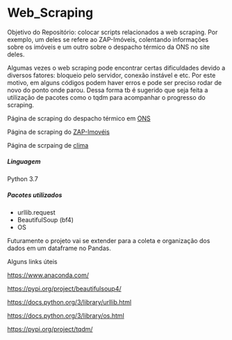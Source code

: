 <h1>Web_Scraping</h1>
<p>Objetivo do Repositório: colocar scripts relacionados a web scraping. Por exemplo, um deles se refere ao ZAP-Imóveis, colentando informações sobre os imóveis e um outro sobre o despacho térmico da ONS no site deles.</p>

<p> Algumas vezes o web scraping pode encontrar certas dificuldades devido a diversos fatores: bloqueio pelo servidor, 
conexão instável e etc. Por este motivo, em alguns códigos podem haver erros e pode ser preciso rodar de novo do ponto onde parou. Dessa forma tb é sugerido que seja feita
a utilização de pacotes como o tqdm para acompanhar o progresso do scraping.</p>

<p>Página de scraping do despacho térmico em <a href="http://sdro.ons.org.br/SDRO/DIARIO/index.htm">ONS</a></p>
<p>Página de scraping do <a href="https://www.zapimoveis.com.br/">ZAP-Imovéis </a></p>
<p>Página de scrpaing de <a href="https://pt.climate-data.org/">clima</a></p>

<h5>Linguagem</h5>
<p>Python 3.7</p>

<h5>Pacotes utilizados</h5>
<ul>
  <li>urllib.request</li>
  <li>BeautifulSoup (bf4)</li>
  <li>OS</li>
</ul>

<p>Futuramente o projeto vai se extender para a coleta e organização dos dados em um dataframe no Pandas.</p>

<p>Alguns links úteis</p>

<p><a href="https://www.anaconda.com/">https://www.anaconda.com/</a></p>
<p><a href="https://pypi.org/project/beautifulsoup4/">https://pypi.org/project/beautifulsoup4/</a></p>
<p><a href="https://docs.python.org/3/library/urllib.html">https://docs.python.org/3/library/urllib.html</a></p>
<p><a href="https://docs.python.org/3/library/os.html">https://docs.python.org/3/library/os.html</a></p>
<p><a href="https://pypi.org/project/tqdm/">https://pypi.org/project/tqdm/</a></p>
